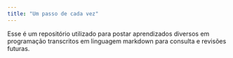 ```yaml
---
title: "Um passo de cada vez"
---
```


Esse é um repositório utilizado para postar aprendizados diversos em programação transcritos em linguagem markdown para consulta e revisões futuras.
